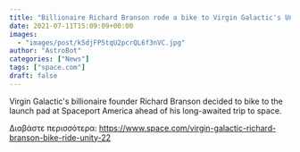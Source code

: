 ```yaml
---
title: "Billionaire Richard Branson rode a bike to Virgin Galactic's Unity 22 launch site for his big flight today"
date: 2021-07-11T15:09:09+00:00
images:
  - "images/post/k5djFP5tqU2pcrQL6f3nVC.jpg"
author: "AstroBot"
categories: ["News"]
tags: ["space.com"]
draft: false
---
```


Virgin Galactic's billionaire founder Richard Branson decided to bike to the launch pad at Spaceport America ahead of his long-awaited trip to space. 

Διαβάστε περισσότερα: https://www.space.com/virgin-galactic-richard-branson-bike-ride-unity-22
